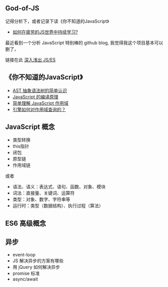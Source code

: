 ## God-of-JS

记得分析下，或者记录下读《你不知道的JavaScript》

- [如何在疲劳的JS世界中持续学习?](https://github.com/guangxiao/God-of-JS/issues/1)


最近看到一个分析 JavaScript 特别棒的 github blog, 我觉得我这个项目基本可以删了，

链接在此  [深入浅出 JS/ES](https://github.com/mqyqingfeng/Blog)

## 《你不知道的JavaScript》

- [AST 抽象语法树的简单认识](https://github.com/ravencrown/God-of-JS/issues/2)
- [JavaScript 的编译原理](https://github.com/ravencrown/God-of-JS/issues/3)
- [简单理解 JavaScript 作用域](https://github.com/ravencrown/God-of-JS/issues/4)
- [引擎如何对作用域查询的？](https://github.com/ravencrown/God-of-JS/issues/5)

## JavaScript 概念

- 类型转换
- this指针
- 闭包
- 原型链
- 作用域链

或者
- 语法、语义：表达式、语句、函数、对象、模块
- 词法：直接量、关键词、运算符
- 类型：对象、数字、字符串等
- 运行时：类型（数据结构）、执行过程（算法）


## ES6 高级概念

## 异步

- event-loop
- JS 解决异步的方案有哪些
- 用 jQuery 如何解决异步
- promise 标准
- async/await

